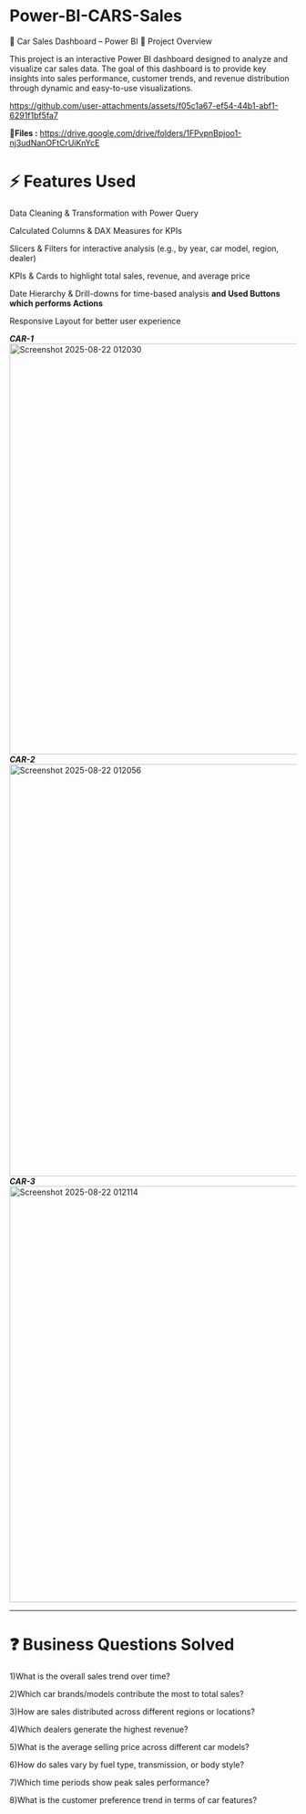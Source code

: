 # Power-BI-CARS-Sales
🚗 Car Sales Dashboard – Power BI
📌 Project Overview

This project is an interactive Power BI dashboard designed to analyze and visualize car sales data. The goal of this dashboard is to provide key insights into sales performance, customer trends, and revenue distribution through dynamic and easy-to-use visualizations.



https://github.com/user-attachments/assets/f05c1a67-ef54-44b1-abf1-6291f1bf5fa7





📂**Files :** https://drive.google.com/drive/folders/1FPvpnBpjoo1-nj3udNanOFtCrUiKnYcE 


# ⚡ Features Used

Data Cleaning & Transformation with Power Query

Calculated Columns & DAX Measures for KPIs

Slicers & Filters for interactive analysis (e.g., by year, car model, region, dealer)

KPIs & Cards to highlight total sales, revenue, and average price

Date Hierarchy & Drill-downs for time-based analysis **and Used Buttons which performs Actions**

Responsive Layout for better user experience

*****************************************CAR-1*****************************************                                          
<img width="1302" height="720" alt="Screenshot 2025-08-22 012030" src="https://github.com/user-attachments/assets/40176bab-212b-41cc-8daa-cfed2ede0f8b" />
*****************************************CAR-2*****************************************
<img width="1301" height="722" alt="Screenshot 2025-08-22 012056" src="https://github.com/user-attachments/assets/af66657c-b2a8-4d68-af1e-e0def061e567" />
*****************************************CAR-3*****************************************
<img width="1299" height="729" alt="Screenshot 2025-08-22 012114" src="https://github.com/user-attachments/assets/8cd7d383-edee-4d2b-8881-3ad754235610" />
***************************************************************************************************************

# ❓ Business Questions Solved

1)What is the overall sales trend over time?

2)Which car brands/models contribute the most to total sales?

3)How are sales distributed across different regions or locations?

4)Which dealers generate the highest revenue?

5)What is the average selling price across different car models?

6)How do sales vary by fuel type, transmission, or body style?

7)Which time periods show peak sales performance?

8)What is the customer preference trend in terms of car features?
